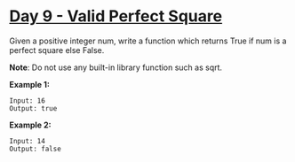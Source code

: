 # [Day 9 - Valid Perfect Square](https://leetcode.com/explore/featured/card/may-leetcoding-challenge/535/week-2-may-8th-may-14th/3324/)

Given a positive integer num, write a function which returns True if num is a perfect square else False.

**Note**: Do not use any built-in library function such as sqrt.

**Example 1:**

```
Input: 16
Output: true
```

**Example 2:**

```
Input: 14
Output: false
```
